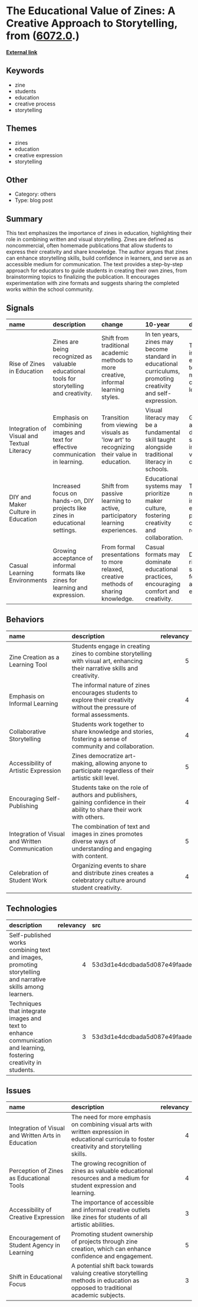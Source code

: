 # __The Educational Value of Zines: A Creative Approach to Storytelling__, from ([6072.0](https://kghosh.substack.com/p/6072.0).)

__[External link](https://theartofeducation.edu/2017/12/14/zines/)__



## Keywords

* zine
* students
* education
* creative process
* storytelling

## Themes

* zines
* education
* creative expression
* storytelling

## Other

* Category: others
* Type: blog post

## Summary

This text emphasizes the importance of zines in education, highlighting their role in combining written and visual storytelling. Zines are defined as noncommercial, often homemade publications that allow students to express their creativity and share knowledge. The author argues that zines can enhance storytelling skills, build confidence in learners, and serve as an accessible medium for communication. The text provides a step-by-step approach for educators to guide students in creating their own zines, from brainstorming topics to finalizing the publication. It encourages experimentation with zine formats and suggests sharing the completed works within the school community.

## Signals

| name                                       | description                                                                               | change                                                                                | 10-year                                                                                                       | driving-force                                                                            |   relevancy |
|:-------------------------------------------|:------------------------------------------------------------------------------------------|:--------------------------------------------------------------------------------------|:--------------------------------------------------------------------------------------------------------------|:-----------------------------------------------------------------------------------------|------------:|
| Rise of Zines in Education                 | Zines are being recognized as valuable educational tools for storytelling and creativity. | Shift from traditional academic methods to more creative, informal learning styles.   | In ten years, zines may become standard in educational curriculums, promoting creativity and self-expression. | The need for innovative and engaging teaching methods to cater to diverse learners.      |           4 |
| Integration of Visual and Textual Literacy | Emphasis on combining images and text for effective communication in learning.            | Transition from viewing visuals as 'low art' to recognizing their value in education. | Visual literacy may be a fundamental skill taught alongside traditional literacy in schools.                  | Growing awareness of diverse learning styles and the importance of visual communication. |           5 |
| DIY and Maker Culture in Education         | Increased focus on hands-on, DIY projects like zines in educational settings.             | Shift from passive learning to active, participatory learning experiences.            | Educational systems may prioritize maker culture, fostering creativity and collaboration.                     | The DIY movement's influence on education, promoting creativity and resourcefulness.     |           4 |
| Casual Learning Environments               | Growing acceptance of informal formats like zines for learning and expression.            | From formal presentations to more relaxed, creative methods of sharing knowledge.     | Casual formats may dominate educational practices, encouraging comfort and creativity.                        | Demand for less rigid educational structures that foster creativity and self-expression. |           3 |

## Behaviors

| name                                            | description                                                                                                                 |   relevancy |
|:------------------------------------------------|:----------------------------------------------------------------------------------------------------------------------------|------------:|
| Zine Creation as a Learning Tool                | Students engage in creating zines to combine storytelling with visual art, enhancing their narrative skills and creativity. |           5 |
| Emphasis on Informal Learning                   | The informal nature of zines encourages students to explore their creativity without the pressure of formal assessments.    |           4 |
| Collaborative Storytelling                      | Students work together to share knowledge and stories, fostering a sense of community and collaboration.                    |           4 |
| Accessibility of Artistic Expression            | Zines democratize art-making, allowing anyone to participate regardless of their artistic skill level.                      |           5 |
| Encouraging Self-Publishing                     | Students take on the role of authors and publishers, gaining confidence in their ability to share their work with others.   |           4 |
| Integration of Visual and Written Communication | The combination of text and images in zines promotes diverse ways of understanding and engaging with content.               |           5 |
| Celebration of Student Work                     | Organizing events to share and distribute zines creates a celebratory culture around student creativity.                    |           4 |

## Technologies

| description                                                                                                        |   relevancy | src                              |
|:-------------------------------------------------------------------------------------------------------------------|------------:|:---------------------------------|
| Self-published works combining text and images, promoting storytelling and narrative skills among learners.        |           4 | 53d3d1e4dcdbada5d087e49faadec607 |
| Techniques that integrate images and text to enhance communication and learning, fostering creativity in students. |           3 | 53d3d1e4dcdbada5d087e49faadec607 |

## Issues

| name                                                | description                                                                                                                                        |   relevancy |
|:----------------------------------------------------|:---------------------------------------------------------------------------------------------------------------------------------------------------|------------:|
| Integration of Visual and Written Arts in Education | The need for more emphasis on combining visual arts with written expression in educational curricula to foster creativity and storytelling skills. |           4 |
| Perception of Zines as Educational Tools            | The growing recognition of zines as valuable educational resources and a medium for student expression and learning.                               |           4 |
| Accessibility of Creative Expression                | The importance of accessible and informal creative outlets like zines for students of all artistic abilities.                                      |           3 |
| Encouragement of Student Agency in Learning         | Promoting student ownership of projects through zine creation, which can enhance confidence and engagement.                                        |           5 |
| Shift in Educational Focus                          | A potential shift back towards valuing creative storytelling methods in education as opposed to traditional academic subjects.                     |           3 |